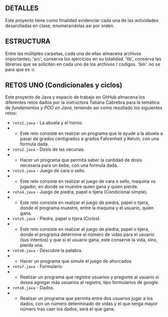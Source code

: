 ## DETALLES

Este proyecto tiene como finalidad evidenciar cada una de las actividades desarolladas en clase, enumerandolas asi por orden.

## ESTRUCTURA

Entre las múltiples carpetas, cada una de ellas almacena archivos importantes; 'src', conserva los ejercicios en su totalidad. 'lib', conserva las librerias que se soliciten en cada uno de los archivos / codigos. 'bin'. no se para que es :c

## RETOS UNO (Condicionales y ciclos)
Este proyecto de Java y espacio de trabajo en GitHub almacena los diferentes retos dados por la instructora Tatiana Cabrebra para la temática de *fundamentos y POO en Java*, teniendo así como resultado los siguientes retos:

- `reto1.java` - La abuela y el horno.
- - Este reto consiste en realizar un programa que le ayude a la abuela a pasar de grados centigrados a grados Fahrenheit y Kelvin, con una formula dada.
- `reto2.java` - Dosis de las vacunas.
- - Hacer un programa que permita saber la cantidad de dosis necesaria para un bebe, con una formula dada.
- `reto3.java` - Juego de cara o sello.
- - Este reto consiste en realizar el juego de cara o sello, maquina vs jugador, en donde se muestre quien gana y quien pierde.
- `reto4.java` - Juego de piedra, papel o tijera (Condicional simple).
- - Este reto consiste en realizar el juego de piedra, papel o tijera, donde el programa muestre, entre la maquina y el usuario, quien gana.
- `reto5.java` - Piedra, papel o tijera (Ciclos).
- - Este reto consiste en realizar el juego de piedra, papel o tijera, donde el programa determine el número de vidas para el usuario (sus intentos) y que si el usuario gana, este conserve la vida, sino, pierda una.
- `reto6.java` - Descubre la palabra.
- - Hacer un programa que simule el juego de ahorcados
- `reto7.java` - Formulario.
- - Realizar un programa que registre usuarios y pregunte al usuario si desea agregar más usuarios al registro, tipo formularios de google.
- `reto8.java` - Dados.
- - Realizar un programa que permita entre dos usuarios jugar a los dados, con un número determinado de vidas y el que tenga mayor número tras caer los dados, será el que gane.
